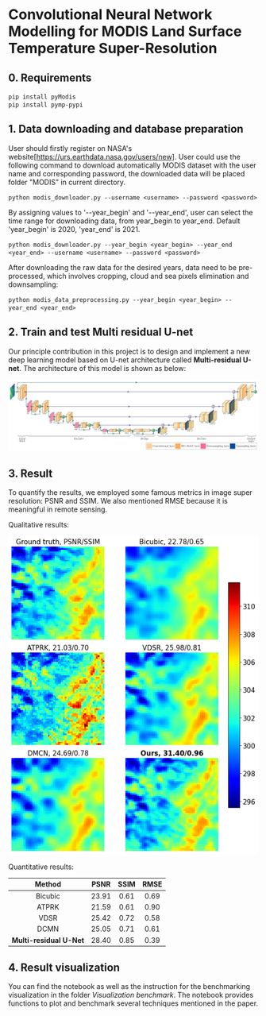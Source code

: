 
# Convolutional Neural Network Modelling for MODIS Land Surface Temperature Super-Resolution

## 0. Requirements

```
pip install pyModis
pip install pymp-pypi
```

## 1. Data downloading and database preparation
User should firstly register on NASA's website[https://urs.earthdata.nasa.gov/users/new]. 
User could use the following command to download automatically MODIS dataset with the user name and corresponding password, the downloaded data will be placed folder "MODIS" in current directory.
```
python modis_downloader.py --username <username> --password <password> 
```

By assigning values to '--year_begin' and '--year_end', user can select the time range for downloading data, from year_begin to year_end. Default 'year_begin' is 2020, 'year_end' is 2021.
```
python modis_downloader.py --year_begin <year_begin> --year_end <year_end> --username <username> --password <password> 
```

After downloading the raw data for the desired years, data need to be pre-processed, which involves cropping, cloud and sea pixels elimination and downsampling:
```
python modis_data_preprocessing.py --year_begin <year_begin> --year_end <year_end>
```

## 2. Train and test Multi residual U-net

Our principle contribution in this project is to design and implement a new deep learning model based on U-net architecture called **Multi-residual U-net**. The architecture of this model is shown as below:

![MRUnet](images/unet_ushape_ver2_legends_annotated_final-1.png)

## 3. Result

To quantify the results, we employed some famous metrics in image super resolution: PSNR and SSIM. We also mentioned RMSE because it is meaningful in remote sensing.

Qualitative results:

![Results](images/index_3800jet.png)

Quantitative results:

| Method                     | PSNR    | SSIM | RMSE |
|:--------------------------:|:-------:|:----:|:----:|
|  Bicubic                   |  23.91  | 0.61 | 0.69 |
|  ATPRK                     |  21.59  | 0.61 | 0.90 |
|  VDSR                      |  25.42  | 0.72 | 0.58 |
|  DCMN                      |  25.05  | 0.71 | 0.61 |
|  **Multi-residual U-Net**  |  28.40  | 0.85 | 0.39 | (ours)

## 4. Result visualization

You can find the notebook as well as the instruction for the benchmarking visualization in the folder *Visualization benchmark*. The notebook provides functions to plot and benchmark several techniques mentioned in the paper.


